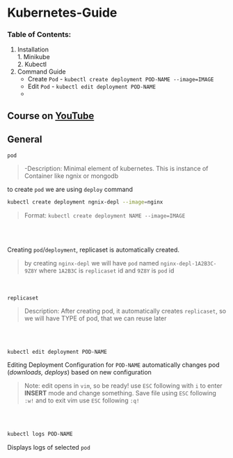 # Kubernetes-Guide

### Table of Contents:
  1. Installation  
    1. Minikube  
    2. Kubectl
 1. Command Guide  
    - Create `Pod` - `kubectl create deployment POD-NAME --image=IMAGE`
    - Edit `Pod` - `kubectl edit deployment POD-NAME`
    - 

## Course on [YouTube](https://www.youtube.com/watch?v=X48VuDVv0do)


## General

`pod`  
> -Description: Minimal element of kubernetes. This is instance of Container like ngnix or mongodb    

to create `pod` we are using `deploy` command
```bash
kubectl create deployment ngnix-depl --image=nginx
```
> Format: `kubectl create deployment NAME --image=IMAGE`  

<br><br>

Creating `pod`/`deployment`, replicaset is automatically created.
> by creating `nginx-depl` we will have `pod` named `nginx-depl-1A2B3C-9Z8Y` where `1A2B3C` is `replicaset` id and `9Z8Y` is `pod` id
  
<br><br>
`replicaset`  
> Description: After creating pod, it automatically creates `replicaset`, so we will have TYPE of pod, that we can reuse later
    
<br><br>  

```bash
kubectl edit deployment POD-NAME
```

Editing Deployment Configuration for `POD-NAME` automatically changes pod (*downloads, deploys*) based on new configuration
> Note: edit opens in `vim`, so be ready! use `ESC` following with `i` to enter **INSERT** mode and change something. Save file using `ESC` following `:w!` and to exit vim use `ESC` following `:q!`


<br><br>
```bash
kubectl logs POD-NAME
```
Displays logs of selected `pod`

